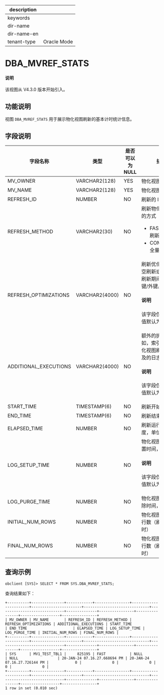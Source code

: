 |description||
|---|---|
|keywords||
|dir-name||
|dir-name-en||
|tenant-type|Oracle Mode |

# DBA_MVREF_STATS

<main id="notice" type='explain'>
<h4>说明</h4>
<p>该视图从 V4.3.0 版本开始引入。</p>
</main>

## 功能说明

视图 `DBA_MVREF_STATS` 用于展示物化视图刷新的基本计时统计信息。

## 字段说明

| **字段名称** | **类型** | **是否可以为 NULL** | **描述** |
| --- | --- | --- | --- |
| MV_OWNER | VARCHAR2(128) | YES | 物化视图的所有者 |
| MV_NAME | VARCHAR2(128) | YES | 物化视图名称 |
| REFRESH_ID | NUMBER | NO | 刷新的 ID |
| REFRESH_METHOD | VARCHAR2(30) | NO | 刷新物化视图使用的方式<ul><li>FAST：增量刷新  </li><li>COMPLETE：全量刷新 </li></ul>|
| REFRESH_OPTIMIZATIONS | VARCHAR2(4000) | NO | 刷新优化。例如，空刷新或物化视图刷新期间应用的主键/外键。<main id="notice" type='explain'> <h4>说明</h4><p>该字段仅兼容，且值默认为 NULL。</p></main> |
| ADDITIONAL_EXECUTIONS | VARCHAR2(4000) | NO | 额外的执行。例如，索引重建或物化视图刷新期间涉及的日志操作。<main id="notice" type='explain'> <h4>说明</h4><p>该字段仅兼容，且值默认为 NULL。</p></main> |
| START_TIME | TIMESTAMP(6) | NO | 刷新开始时间 |
| END_TIME | TIMESTAMP(6) | NO | 刷新结束时间 |
| ELAPSED_TIME | NUMBER | NO | 刷新运行的时间长度，单位为秒 |
| LOG_SETUP_TIME | NUMBER | NO | 物化视图的日志设置时间，单位为秒<main id="notice" type='explain'> <h4>说明</h4><p>该字段仅兼容，且值默认为 0。</p></main> |
| LOG_PURGE_TIME | NUMBER | NO | 物化视图的日志清除时间，单位为秒 |
| INITIAL_NUM_ROWS | NUMBER | NO | 物化视图中的初始行数（刷新开始时） |
| FINAL_NUM_ROWS | NUMBER | NO | 物化视图中的最终行数（刷新结束时） |

## 查询示例

```shell
obclient [SYS]> SELECT * FROM SYS.DBA_MVREF_STATS;
```

查询结果如下：

```shell
+----------+---------------+------------+----------------+-----------------------+-----------------------+------------------------------+------------------------------+--------------+----------------+----------------+------------------+----------------+
| MV_OWNER | MV_NAME       | REFRESH_ID | REFRESH_METHOD | REFRESH_OPTIMIZATIONS | ADDITIONAL_EXECUTIONS | START_TIME                   | END_TIME                     | ELAPSED_TIME | LOG_SETUP_TIME | LOG_PURGE_TIME | INITIAL_NUM_ROWS | FINAL_NUM_ROWS |
+----------+---------------+------------+----------------+-----------------------+-----------------------+------------------------------+------------------------------+--------------+----------------+----------------+------------------+----------------+
| SYS      | MV1_TEST_TBL1 |     825195 | FAST           | NULL                  | NULL                  | 20-JAN-24 07.16.27.668694 PM | 20-JAN-24 07.16.27.726144 PM |            0 |              0 |              0 |                0 |              0 |
+----------+---------------+------------+----------------+-----------------------+-----------------------+------------------------------+------------------------------+--------------+----------------+----------------+------------------+----------------+
1 row in set (0.010 sec)

```

